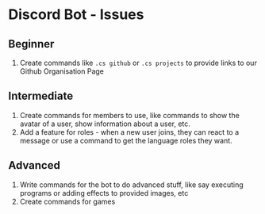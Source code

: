 # Discord Bot - Issues

## Beginner

1. Create commands like `.cs github` or `.cs projects` to provide links to our Github Organisation Page

## Intermediate

1. Create commands for members to use, like commands to show the avatar of a user, show information about a user, etc.
2. Add a feature for roles - when a new user joins, they can react to a message or use a command to get the language roles they want.

## Advanced

1. Write commands for the bot to do advanced stuff, like say executing programs or adding effects to provided images, etc
2. Create commands for games
